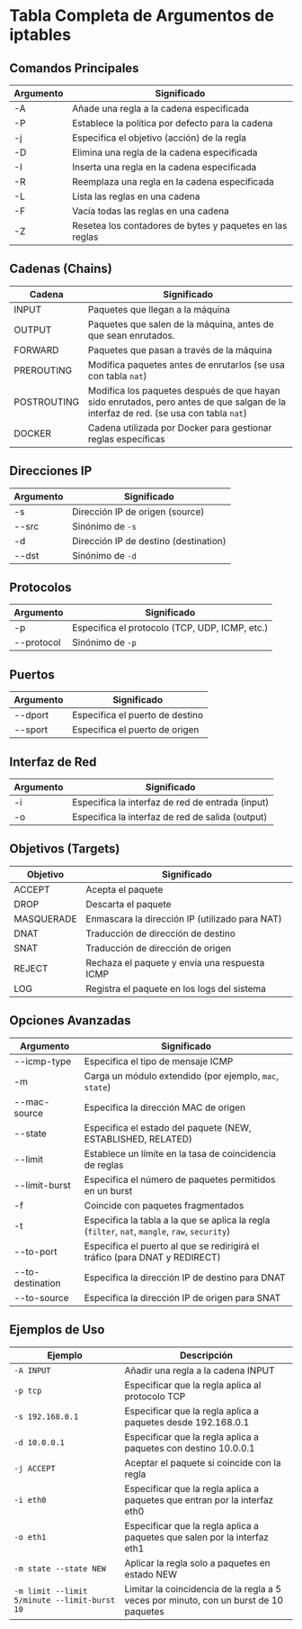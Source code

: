 # Tabla Completa de Argumentos de iptables

## Comandos Principales

| Argumento | Significado                                              |
| --------- | -------------------------------------------------------- |
| -A        | Añade una regla a la cadena especificada                 |
| -P        | Establece la política por defecto para la cadena         |
| -j        | Especifica el objetivo (acción) de la regla              |
| -D        | Elimina una regla de la cadena especificada              |
| -I        | Inserta una regla en la cadena especificada              |
| -R        | Reemplaza una regla en la cadena especificada            |
| -L        | Lista las reglas en una cadena                           |
| -F        | Vacía todas las reglas en una cadena                     |
| -Z        | Resetea los contadores de bytes y paquetes en las reglas |

## Cadenas (Chains)

| Cadena      | Significado                                                                                                                         |
| ----------- | ----------------------------------------------------------------------------------------------------------------------------------- |
| INPUT       | Paquetes que llegan a la máquina                                                                                                    |
| OUTPUT      | Paquetes que salen de la máquina, antes de que sean enrutados.                                                                      |
| FORWARD     | Paquetes que pasan a través de la máquina                                                                                           |
| PREROUTING  | Modifica paquetes antes de enrutarlos (se usa con tabla `nat`)                                                                      |
| POSTROUTING | Modifica los paquetes después de que hayan sido enrutados, pero antes de que salgan de la interfaz de red. (se usa con tabla `nat`) |
| DOCKER      | Cadena utilizada por Docker para gestionar reglas específicas                                                                       |

## Direcciones IP

| Argumento | Significado                           |
| --------- | ------------------------------------- |
| -s        | Dirección IP de origen (source)       |
| --src     | Sinónimo de `-s`                      |
| -d        | Dirección IP de destino (destination) |
| --dst     | Sinónimo de `-d`                      |

## Protocolos

| Argumento  | Significado                                    |
| ---------- | ---------------------------------------------- |
| -p         | Especifica el protocolo (TCP, UDP, ICMP, etc.) |
| --protocol | Sinónimo de `-p`                               |

## Puertos

| Argumento | Significado                     |
| --------- | ------------------------------- |
| --dport   | Especifica el puerto de destino |
| --sport   | Especifica el puerto de origen  |

## Interfaz de Red

| Argumento | Significado                                      |
| --------- | ------------------------------------------------ |
| -i        | Especifica la interfaz de red de entrada (input) |
| -o        | Especifica la interfaz de red de salida (output) |

## Objetivos (Targets)

| Objetivo   | Significado                                    |
| ---------- | ---------------------------------------------- |
| ACCEPT     | Acepta el paquete                              |
| DROP       | Descarta el paquete                            |
| MASQUERADE | Enmascara la dirección IP (utilizado para NAT) |
| DNAT       | Traducción de dirección de destino             |
| SNAT       | Traducción de dirección de origen              |
| REJECT     | Rechaza el paquete y envía una respuesta ICMP  |
| LOG        | Registra el paquete en los logs del sistema    |

## Opciones Avanzadas

| Argumento        | Significado                                                                                    |
| ---------------- | ---------------------------------------------------------------------------------------------- |
| --icmp-type      | Especifica el tipo de mensaje ICMP                                                             |
| -m               | Carga un módulo extendido (por ejemplo, `mac`, `state`)                                        |
| --mac-source     | Especifica la dirección MAC de origen                                                          |
| --state          | Especifica el estado del paquete (NEW, ESTABLISHED, RELATED)                                   |
| --limit          | Establece un límite en la tasa de coincidencia de reglas                                       |
| --limit-burst    | Especifica el número de paquetes permitidos en un burst                                        |
| -f               | Coincide con paquetes fragmentados                                                             |
| -t               | Especifica la tabla a la que se aplica la regla (`filter`, `nat`, `mangle`, `raw`, `security`) |
| --to-port        | Especifica el puerto al que se redirigirá el tráfico (para DNAT y REDIRECT)                    |
| --to-destination | Especifica la dirección IP de destino para DNAT                                                |
| --to-source      | Especifica la dirección IP de origen para SNAT                                                 |

## Ejemplos de Uso

| Ejemplo                                      | Descripción                                                                           |
| -------------------------------------------- | ------------------------------------------------------------------------------------- |
| `-A INPUT`                                   | Añadir una regla a la cadena INPUT                                                    |
| `-p tcp`                                     | Especificar que la regla aplica al protocolo TCP                                      |
| `-s 192.168.0.1`                             | Especificar que la regla aplica a paquetes desde 192.168.0.1                          |
| `-d 10.0.0.1`                                | Especificar que la regla aplica a paquetes con destino 10.0.0.1                       |
| `-j ACCEPT`                                  | Aceptar el paquete si coincide con la regla                                           |
| `-i eth0`                                    | Especificar que la regla aplica a paquetes que entran por la interfaz eth0            |
| `-o eth1`                                    | Especificar que la regla aplica a paquetes que salen por la interfaz eth1             |
| `-m state --state NEW`                       | Aplicar la regla solo a paquetes en estado NEW                                        |
| `-m limit --limit 5/minute --limit-burst 10` | Limitar la coincidencia de la regla a 5 veces por minuto, con un burst de 10 paquetes |
